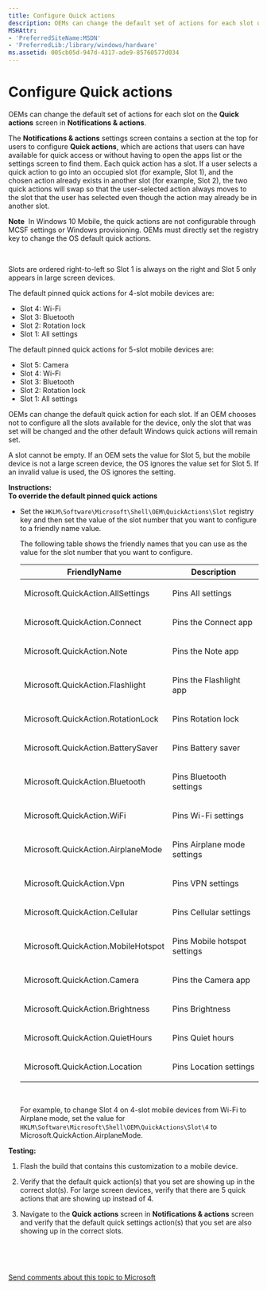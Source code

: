 ```yaml
---
title: Configure Quick actions
description: OEMs can change the default set of actions for each slot on the Quick actions screen in Notifications actions.
MSHAttr:
- 'PreferredSiteName:MSDN'
- 'PreferredLib:/library/windows/hardware'
ms.assetid: 005cb05d-947d-4317-ade9-85760577d034
---
```


# Configure Quick actions


OEMs can change the default set of actions for each slot on the **Quick actions** screen in **Notifications & actions**.

The **Notifications & actions** settings screen contains a section at the top for users to configure **Quick actions**, which are actions that users can have available for quick access or without having to open the apps list or the settings screen to find them. Each quick action has a slot. If a user selects a quick action to go into an occupied slot (for example, Slot 1), and the chosen action already exists in another slot (for example, Slot 2), the two quick actions will swap so that the user-selected action always moves to the slot that the user has selected even though the action may already be in another slot.

**Note**  In Windows 10 Mobile, the quick actions are not configurable through MCSF settings or Windows provisioning. OEMs must directly set the registry key to change the OS default quick actions.

 

Slots are ordered right-to-left so Slot 1 is always on the right and Slot 5 only appears in large screen devices.

The default pinned quick actions for 4-slot mobile devices are:

-   Slot 4: Wi-Fi
-   Slot 3: Bluetooth
-   Slot 2: Rotation lock
-   Slot 1: All settings

The default pinned quick actions for 5-slot mobile devices are:

-   Slot 5: Camera
-   Slot 4: Wi-Fi
-   Slot 3: Bluetooth
-   Slot 2: Rotation lock
-   Slot 1: All settings

OEMs can change the default quick action for each slot. If an OEM chooses not to configure all the slots available for the device, only the slot that was set will be changed and the other default Windows quick actions will remain set.

A slot cannot be empty. If an OEM sets the value for Slot 5, but the mobile device is not a large screen device, the OS ignores the value set for Slot 5. If an invalid value is used, the OS ignores the setting.

<a href="" id="instructions-"></a>**Instructions:**  
**To override the default pinned quick actions**

-   Set the `HKLM\Software\Microsoft\Shell\OEM\QuickActions\Slot` registry key and then set the value of the slot number that you want to configure to a friendly name value.

    The following table shows the friendly names that you can use as the value for the slot number that you want to configure.

    <table>
    <colgroup>
    <col width="50%" />
    <col width="50%" />
    </colgroup>
    <thead>
    <tr class="header">
    <th>FriendlyName</th>
    <th>Description</th>
    </tr>
    </thead>
    <tbody>
    <tr class="odd">
    <td><p>Microsoft.QuickAction.AllSettings</p></td>
    <td><p>Pins All settings</p></td>
    </tr>
    <tr class="even">
    <td><p>Microsoft.QuickAction.Connect</p></td>
    <td><p>Pins the Connect app</p></td>
    </tr>
    <tr class="odd">
    <td><p>Microsoft.QuickAction.Note</p></td>
    <td><p>Pins the Note app</p></td>
    </tr>
    <tr class="even">
    <td><p>Microsoft.QuickAction.Flashlight</p></td>
    <td><p>Pins the Flashlight app</p></td>
    </tr>
    <tr class="odd">
    <td><p>Microsoft.QuickAction.RotationLock</p></td>
    <td><p>Pins Rotation lock</p></td>
    </tr>
    <tr class="even">
    <td><p>Microsoft.QuickAction.BatterySaver</p></td>
    <td><p>Pins Battery saver</p></td>
    </tr>
    <tr class="odd">
    <td><p>Microsoft.QuickAction.Bluetooth</p></td>
    <td><p>Pins Bluetooth settings</p></td>
    </tr>
    <tr class="even">
    <td><p>Microsoft.QuickAction.WiFi</p></td>
    <td><p>Pins Wi-Fi settings</p></td>
    </tr>
    <tr class="odd">
    <td><p>Microsoft.QuickAction.AirplaneMode</p></td>
    <td><p>Pins Airplane mode settings</p></td>
    </tr>
    <tr class="even">
    <td><p>Microsoft.QuickAction.Vpn</p></td>
    <td><p>Pins VPN settings</p></td>
    </tr>
    <tr class="odd">
    <td><p>Microsoft.QuickAction.Cellular</p></td>
    <td><p>Pins Cellular settings</p></td>
    </tr>
    <tr class="even">
    <td><p>Microsoft.QuickAction.MobileHotspot</p></td>
    <td><p>Pins Mobile hotspot settings</p></td>
    </tr>
    <tr class="odd">
    <td><p>Microsoft.QuickAction.Camera</p></td>
    <td><p>Pins the Camera app</p></td>
    </tr>
    <tr class="even">
    <td><p>Microsoft.QuickAction.Brightness</p></td>
    <td><p>Pins Brightness</p></td>
    </tr>
    <tr class="odd">
    <td><p>Microsoft.QuickAction.QuietHours</p></td>
    <td><p>Pins Quiet hours</p></td>
    </tr>
    <tr class="even">
    <td><p>Microsoft.QuickAction.Location</p></td>
    <td><p>Pins Location settings</p></td>
    </tr>
    </tbody>
    </table>

     

    For example, to change Slot 4 on 4-slot mobile devices from Wi-Fi to Airplane mode, set the value for `HKLM\Software\Microsoft\Shell\OEM\QuickActions\Slot\4` to Microsoft.QuickAction.AirplaneMode.

<a href="" id="testing-"></a>**Testing:**  
1.  Flash the build that contains this customization to a mobile device.

2.  Verify that the default quick action(s) that you set are showing up in the correct slot(s). For large screen devices, verify that there are 5 quick actions that are showing up instead of 4.

3.  Navigate to the **Quick actions** screen in **Notifications & actions** screen and verify that the default quick settings action(s) that you set are also showing up in the correct slots.

 

 

[Send comments about this topic to Microsoft](mailto:wsddocfb@microsoft.com?subject=Documentation%20feedback%20%5Bp_phCustomization\p_phCustomization%5D:%20Configure%20Quick%20actions%20%20RELEASE:%20%289/7/2016%29&body=%0A%0APRIVACY%20STATEMENT%0A%0AWe%20use%20your%20feedback%20to%20improve%20the%20documentation.%20We%20don't%20use%20your%20email%20address%20for%20any%20other%20purpose,%20and%20we'll%20remove%20your%20email%20address%20from%20our%20system%20after%20the%20issue%20that%20you're%20reporting%20is%20fixed.%20While%20we're%20working%20to%20fix%20this%20issue,%20we%20might%20send%20you%20an%20email%20message%20to%20ask%20for%20more%20info.%20Later,%20we%20might%20also%20send%20you%20an%20email%20message%20to%20let%20you%20know%20that%20we've%20addressed%20your%20feedback.%0A%0AFor%20more%20info%20about%20Microsoft's%20privacy%20policy,%20see%20http://privacy.microsoft.com/default.aspx. "Send comments about this topic to Microsoft")




